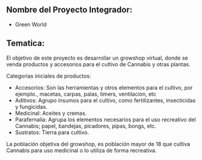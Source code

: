 ## Nombre del Proyecto Integrador: 
  - Green World
## Tematica:
El objetivo de este proyecto es desarrollar un growshop virtual, donde se venda productos y accesorios para el cultivo de Cannabis y otras plantas. 

Categorias iniciales de productos:

  - Accesorios: Son las herramientas y otros elementos para el cultivo, por ejemplo., macetas, carpas, palas, timers, ventilacion, etc
  - Aditivos: Agrupo insumos para el cultivo, como fertilizantes, insecticidas y fungicidas.
  - Medicinal: Aceites y cremas.
  - Parafernalia: Agrupa los elementos necesarios para el uso recreativo del Cannabis; papel, bandejas, picadores, pipas, bongs, etc. 
  - Sustratos: Tierra para cultivo.  
  
La población objetiva del growshop, es población mayor de 18 que cultiva Cannabis para uso medicinal o lo utiliza de forma recreativa.

